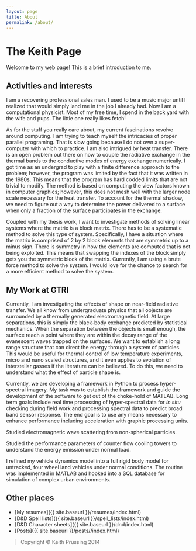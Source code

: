 ```yaml
---
layout: page
title: About
permalink: /about/
---
```


The Keith Page
==============

Welcome to my web page!  This is a brief introduction to me.

Activities and interests
------------------------

I am a recovering professional sales man.  I used to be a music
major until I realized that would simply land me in the job I already
had.  Now I am a computational physicist.  Most of my free time, I spend
in the back yard with the wife and pups.  The little one really likes
fetch!

As for the stuff you really care about, my current fascinations revolve
around computing.   I am trying to teach myself the intricacies of
proper parallel programing.  That is slow going because I do not own a
super-computer with which to practice.  I am also intrigued by heat
transfer.  There is an open problem out there on how to couple the
radiative exchange in the thermal bands to the conductive modes of
energy exchange numerically.  I got time as an undergrad to play with a
finite difference approach to the problem; however, the program was
limited by the fact that it was written in the 1980s.  This means that
the program has hard codded limits that are not trivial to modify.   The
method is based on computing the view factors known in computer
graphics; however, this does not mesh well with the larger node scale
necessary for the heat transfer.  To account for the thermal
shadow, we need to figure out a way to determine the power delivered to
a surface when only a fraction of the surface participates in the
exchange.

Coupled with my thesis work, I want to investigate methods of solving
linear systems where the matrix is a block matrix.  There has to be a
systematic method to solve this type of system.  Specifically, I have a
situation where the matrix is comprised of 2 by 2 block elements that
are symmetric up to a minus sign.  There is symmetry in how the elements
are computed that is not being exploited.  This means that swapping the
indexes of the block simply gets you the symmetric block of the matrix.
Currently, I am using a brute force method to solve the system.  I would
love for the chance to search for a more efficient method to solve the
system.

My Work at GTRI
---------------

Currently, I am investigating the effects of shape on near-field
radiative transfer.  We all know from undergraduate physics that all
objects are surrounded by a thermally generated electromagnetic field.
At large separations, this is simply the black-body exchange predicted
by statistical mechanics.  When the separation between the objects is
small enough, the surface reach a point where they are within the decay
range of the evanescent waves trapped on the surfaces.  We want to
establish a long range structure that can direct the energy through a
system of particles.  This would be useful for thermal control of low
temperature experiments, micro and nano scaled structures, and it even
applies to evolution of interstellar gasses if the literature can be
believed.  To do this, we need to understand what the effect of particle
shape is.

Currently, we are  developing a framework in Python to process
hyper-spectral imagery.  My task was to establish the framework and
guide the development of the software to get out of the choke-hold of
MATLAB.  Long term goals include real time processing of hyper-spectral
data for _in situ_ checking during field work and processing spectral
data to predict broad band sensor response.  The end goal is to use
any means necessary to enhance performance including acceleration with
graphic processing units.

Studied electromagnetic wave scattering from non-spherical particles.

Studied the performance parameters of counter flow cooling towers to
understand the energy emission under normal load.

I refined my vehicle dynamics model into a full rigid body model for
untracked, four wheel land vehicles under normal conditions.  The
routine was implemented in MATLAB and hooked into a SQL database for
simulation of complex urban environments.

Other places
------------
+   [My resumes]({{ site.baseurl }}/resumes/index.html)
+   [D&D Spell lists]({{ site.baseurl }}/spell_lists/index.html)
+   [D&D Character sheets]({{ site.baseurl }}/dnd/index.html)
+   [Posts]({{ site.baseurl }}/posts//index.html)

>   Copyright © Keith Prussing 2014

